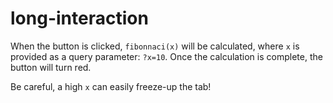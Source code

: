 # long-interaction

When the button is clicked, `fibonnaci(x)` will be calculated, where `x` is
provided as a query parameter: `?x=10`. Once the calculation is complete, the
button will turn red.

Be careful, a high `x` can easily freeze-up the tab!
